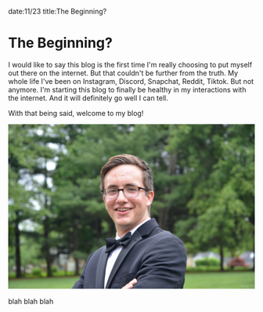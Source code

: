 date:11/23
title:The Beginning?

# The Beginning?

I would like to say this blog is the first time I'm really choosing to put myself out there on the internet. But that couldn't be further from the truth. My whole life I've been on Instagram, Discord, Snapchat, Reddit, Tiktok. But not anymore. I'm starting this blog to finally be healthy in my interactions with the internet. And it will definitely go well I can tell.

With that being said, welcome to my blog!

![pfp](/content/hudson/images/pfp.jpeg)

blah blah blah
